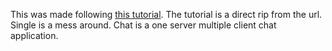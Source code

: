 This was made following [this tutorial](https://realpython.com/python-sockets/). The tutorial is a direct rip from
the url. Single is a mess around. Chat is a one server multiple client chat application.

